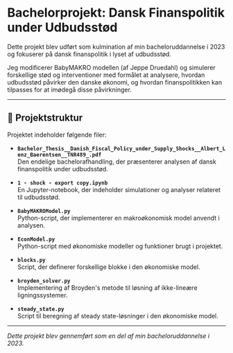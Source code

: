 # Bachelorprojekt: Dansk Finanspolitik under Udbudsstød

Dette projekt blev udført som kulmination af min bacheloruddannelse i 2023 og fokuserer på dansk finanspolitik i lyset af udbudsstød. 

Jeg modificerer BabyMAKRO modellen (af Jeppe Druedahl) og simulerer forskellige stød og interventioner med formålet at analysere, hvordan udbudsstød påvirker den danske økonomi, og hvordan finanspolitikken kan tilpasses for at imødegå disse påvirkninger.

---

## 📁 Projektstruktur

Projektet indeholder følgende filer:

- **`Bachelor_Thesis__Danish_Fiscal_Policy_under_Supply_Shocks__Albert_Lenz_Baerentsen__TNR489_.pdf`**  
  Den endelige bachelorafhandling, der præsenterer analysen af dansk finanspolitik under udbudsstød.

- **`1 - shock - export copy.ipynb`**  
  En Jupyter-notebook, der indeholder simulationer og analyser relateret til udbudsstød.

- **`BabyMAKROModel.py`**  
  Python-script, der implementerer en makroøkonomisk model anvendt i analysen.

- **`EconModel.py`**  
  Python-script med økonomiske modeller og funktioner brugt i projektet.

- **`blocks.py`**  
  Script, der definerer forskellige blokke i den økonomiske model.

- **`broyden_solver.py`**  
  Implementering af Broyden's metode til løsning af ikke-lineære ligningssystemer.

- **`steady_state.py`**  
  Script til beregning af steady state-løsninger i den økonomiske model.

---

*Dette projekt blev gennemført som en del af min bacheloruddannelse i 2023.*
